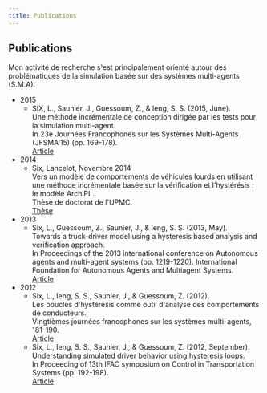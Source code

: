 ```yaml
---
title: Publications
---
```


Publications
------------

Mon activité de recherche s'est principalement orienté autour des problématiques de la
simulation basée sur des systèmes multi-agents (S.M.A).

- 2015
    * SIX, L., Saunier, J., Guessoum, Z., &amp; Ieng, S. S. (2015, June).  
      Une méthode incrémentale de conception dirigée par les tests pour la simulation multi-agent.  
      In 23e Journées Francophones sur les Systèmes Multi-Agents (JFSMA'15) (pp. 169-178).  
      [Article](publications/jfsma2015_lsix.pdf)
- 2014
    * Six, Lancelot, Novembre 2014  
      Vers un modèle de comportements de véhicules lourds en utilisant une méthode incrémentale basée sur la vérification et l'hystérésis : le modèle ArchiPL.  
      Thèse de doctorat de l'UPMC.  
      [Thèse](publications/These.pdf)
- 2013
    * Six, L., Guessoum, Z., Saunier, J., &amp; Ieng, S. S. (2013, May).  
      Towards a truck-driver model using a hysteresis based analysis and verification approach.  
      In Proceedings of the 2013 international conference on Autonomous agents and multi-agent systems (pp. 1219-1220). International Foundation for Autonomous Agents and Multiagent Systems.  
      [Article](publications/six_aamas2013.pdf)
- 2012
    * Six, L., Ieng, S. S., Saunier, J., &amp; Guessoum, Z. (2012).  
      Les boucles d'hystérésis comme outil d'analyse des comportements de conducteurs.  
      Vingtièmes journées francophones sur les systèmes multi-agents, 181-190.  
      [Article](http://home.lancelotsix.com/~lancelotsix/research/six_jfsma2012.pdf)
    * Six, L., Ieng, S. S., Saunier, J., &amp; Guessoum, Z. (2012, September).  
      Understanding simulated driver behavior using hysteresis loops.  
      In Proceeding of 13th IFAC symposium on Control in Transportation Systems (pp. 192-198).  
      [Article](publications/six_cts2012.pdf)
